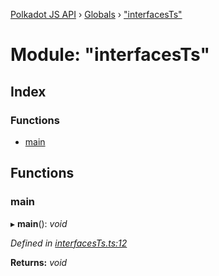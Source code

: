 [Polkadot JS API](../README.md) › [Globals](../globals.md) › ["interfacesTs"](_interfacests_.md)

# Module: "interfacesTs"

## Index

### Functions

* [main](_interfacests_.md#main)

## Functions

###  main

▸ **main**(): *void*

*Defined in [interfacesTs.ts:12](https://github.com/polkadot-js/api/blob/c8f91fcf7a/packages/typegen/src/interfacesTs.ts#L12)*

**Returns:** *void*

